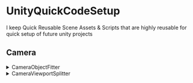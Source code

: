# UnityQuickCodeSetup
I keep Quick Reusable Scene Assets & Scripts that are highly reusable for quick setup of future unity projects

## Camera

<details>
  <summary>CameraObjectFitter</summary>
  Script to fit Object to Camera regardless of size
</details>

<details>
  <summary>CameraViewportSplitter</summary>
  Script to update Camera Viewport Rect based on a Grid Input
</details>


